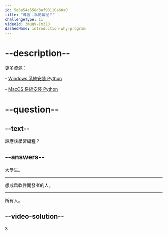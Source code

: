```yaml
---
id: 5e6a54a558d3af90110a60a0
title: "導言：爲何編程？"
challengeType: 11
videoId: 3muQV-Im3Z0
dashedName: introduction-why-program
---
```


# --description--

更多資源：

\- [Windows 系統安裝 Python](https://youtu.be/F7mtLrYzZP8)

\- [MacOS 系統安裝 Python](https://youtu.be/wfLnZP-4sZw)

# --question--

## --text--

誰應該學習編程？

## --answers--

大學生。

---

想成爲軟件開發者的人。

---

所有人。

## --video-solution--

3
